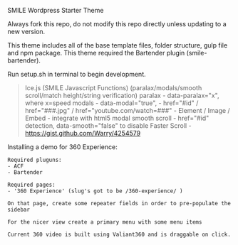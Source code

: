 SMILE Wordpress Starter Theme

Always fork this repo, do not modify this repo directly unless updating to a new version.

This theme includes all of the base template files, folder structure, gulp file and npm package.
This theme required the Bartender plugin (smile-bartender).

Run setup.sh in terminal to begin development.

> Ice.js (SMILE Javascript Functions) (paralax/modals/smooth scroll/match height/string verification)
		paralax			- data-paralax="x", where x=speed
		modals			- data-modal="true",
						- href="#id" / href="###.jpg" / href="youtube.com/watch=###"
						- Element / Image / Embed
						- integrate with html5 modal
		smooth scroll	- href="#id" detection, data-smooth="false" to disable
		Faster Scroll	- https://gist.github.com/Warry/4254579


Installing a demo for 360 Experience:

    Required pluguns: 
    - ACF
    - Bartender
    
    Required pages: 
    - '360 Experience' (slug's got to be /360-experience/ )
    
    On that page, create some repeater fields in order to pre-populate the sidebar
    
    For the nicer view create a primary menu with some menu items
    
    Current 360 video is built using Valiant360 and is draggable on click.